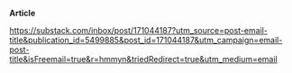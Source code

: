 **Article**

https://substack.com/inbox/post/171044187?utm_source=post-email-title&publication_id=5499885&post_id=171044187&utm_campaign=email-post-title&isFreemail=true&r=hmmyn&triedRedirect=true&utm_medium=email

